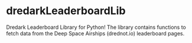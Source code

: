 # dredarkLeaderboardLib
Dredark Leaderboard Library for Python!
The library contains functions to fetch data from the Deep Space Airships (drednot.io) leaderboard pages.
